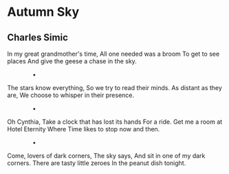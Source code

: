 # Autumn Sky
## Charles Simic
In my great grandmother's time,
All one needed was a broom
To get to see places
And give the geese a chase in the sky.

               •

The stars know everything,
So we try to read their minds.
As distant as they are,
We choose to whisper in their presence.

               •

Oh Cynthia,
Take a clock that has lost its hands
For a ride.
Get me a room at Hotel Eternity
Where Time likes to stop now and then.

               •

Come, lovers of dark corners,
The sky says,
And sit in one of my dark corners.
There are tasty little zeroes
In the peanut dish tonight.